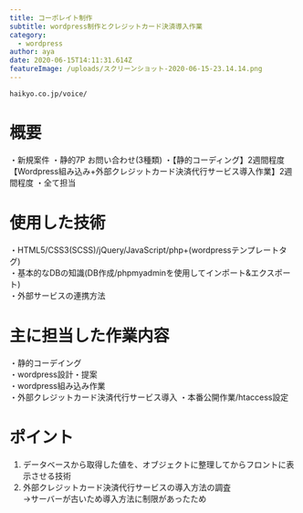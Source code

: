 ```yaml
---
title: コーポレイト制作
subtitle: wordpress制作とクレジットカード決済導入作業
category:
  - wordpress
author: aya
date: 2020-06-15T14:11:31.614Z
featureImage: /uploads/スクリーンショット-2020-06-15-23.14.14.png
---
```

`haikyo.co.jp/voice/`

# 概要

・新規案件 ・静的7P お問い合わせ(3種類)
・【静的コーディング】2週間程度 【Wordpress組み込み+外部クレジットカード決済代行サービス導入作業】2週間程度
・全て担当

# 使用した技術

・HTML5/CSS3(SCSS)/jQuery/JavaScript/php+(wordpressテンプレートタグ)\
・基本的なDBの知識(DB作成/phpmyadminを使用してインポート&エクスポート)\
・外部サービスの連携方法

# 主に担当した作業内容

・静的コーデイング\
・wordpress設計・提案\
・wordpress組み込み作業\
・外部クレジットカード決済代行サービス導入 ・本番公開作業/htaccess設定

# ポイント

1. データベースから取得した値を、オブジェクトに整理してからフロントに表示させる技術  
2. 外部クレジットカード決済代行サービスの導入方法の調査\
   →サーバーが古いため導入方法に制限があったため